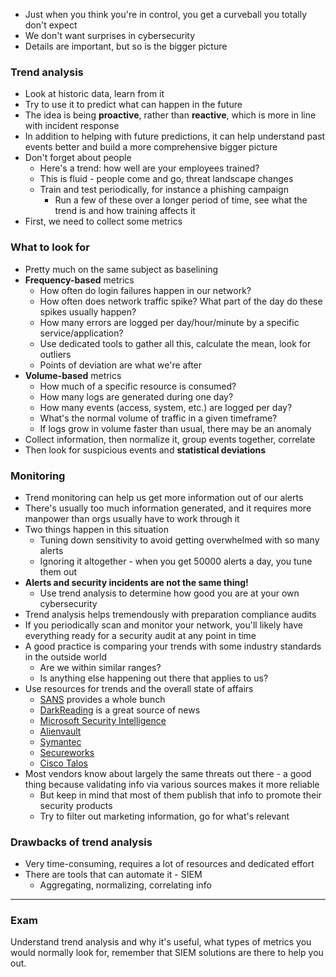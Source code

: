 - Just when you think you're in control, you get a curveball you totally don't expect
- We don't want surprises in cybersecurity
- Details are important, but so is the bigger picture

### Trend analysis

- Look at historic data, learn from it
- Try to use it to predict what can happen in the future
- The idea is being **proactive**, rather than **reactive**, which is more in line with incident response
- In addition to helping with future predictions, it can help understand past events better and build a more comprehensive bigger picture
- Don't forget about people 
	- Here's a trend: how well are your employees trained? 
	- This is fluid - people come and go, threat landscape changes
	- Train and test periodically, for instance a phishing campaign
		- Run a few of these over a longer period of time, see what the trend is and how training affects it
- First, we need to collect some metrics

### What to look for

- Pretty much on the same subject as baselining
- **Frequency-based** metrics
	- How often do login failures happen in our network?
	- How often does network traffic spike? What part of the day do these spikes usually happen?
	- How many errors are logged per day/hour/minute by a specific service/application?
	- Use dedicated tools to gather all this, calculate the mean, look for outliers
	- Points of deviation are what we're after
- **Volume-based** metrics
	- How much of a specific resource is consumed?
	- How many logs are generated during one day?
	- How many events (access, system, etc.) are logged per day?
	- What's the normal volume of traffic in a given timeframe?
	- If logs grow in volume faster than usual, there may be an anomaly
- Collect information, then normalize it, group events together, correlate
- Then look for suspicious events and **statistical deviations**

### Monitoring

- Trend monitoring can help us get more information out of our alerts
- There's usually too much information generated, and it requires more manpower than orgs usually have to work through it
- Two things happen in this situation
	- Tuning down sensitivity to avoid getting overwhelmed with so many alerts
	- Ignoring it altogether - when you get 50000 alerts a day, you tune them out
- **Alerts and security incidents are not the same thing!**
	- Use trend analysis to determine how good you are at your own cybersecurity
- Trend analysis helps tremendously with preparation compliance audits
- If you periodically scan and monitor your network, you'll likely have everything ready for a security audit at any point in time
- A good practice is comparing your trends with some industry standards in the outside world
	- Are we within similar ranges?
	- Is anything else happening out there that applies to us?
- Use resources for trends and the overall state of affairs
	- [SANS](https://www.sans.org/security-resources/) provides a whole bunch
	- [DarkReading](https://www.darkreading.com/) is a great source of news
	- [Microsoft Security Intelligence](https://www.microsoft.com/en-us/wdsi) 
	- [Alienvault](https://otx.alienvault.com/)
	- [Symantec](https://symantec-enterprise-blogs.security.com/blogs/threat-intelligence)
	- [Secureworks](https://www.secureworks.com/services/counter-threat-unit)
	- [Cisco Talos](https://talosintelligence.com/vulnerability_info)
- Most vendors know about largely the same threats out there - a good thing because validating info via various sources makes it more reliable
	- But keep in mind that most of them publish that info to promote their security products
	- Try to filter out marketing information, go for what's relevant

### Drawbacks of trend analysis

- Very time-consuming, requires a lot of resources and dedicated effort
- There are tools that can automate it - SIEM
	- Aggregating, normalizing, correlating info

---

### Exam

Understand trend analysis and why it's useful, what types of metrics you would normally look for, remember that SIEM solutions are there to help you out.